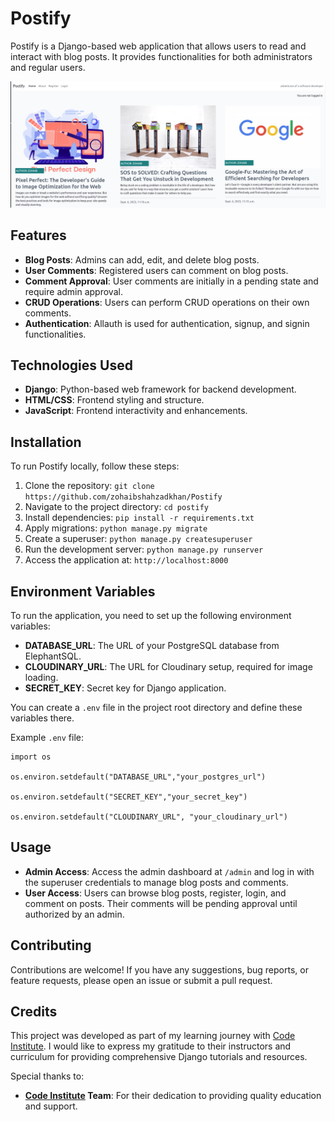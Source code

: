 # Postify

Postify is a Django-based web application that allows users to read and interact with blog posts. It provides functionalities for both administrators and regular users.

![Postify Mockup](./static/images/mockup.png)

## Features

- **Blog Posts**: Admins can add, edit, and delete blog posts.
- **User Comments**: Registered users can comment on blog posts.
- **Comment Approval**: User comments are initially in a pending state and require admin approval.
- **CRUD Operations**: Users can perform CRUD operations on their own comments.
- **Authentication**: Allauth is used for authentication, signup, and signin functionalities.

## Technologies Used

- **Django**: Python-based web framework for backend development.
- **HTML/CSS**: Frontend styling and structure.
- **JavaScript**: Frontend interactivity and enhancements.

## Installation

To run Postify locally, follow these steps:

1. Clone the repository: `git clone https://github.com/zohaibshahzadkhan/Postify`
2. Navigate to the project directory: `cd postify`
3. Install dependencies: `pip install -r requirements.txt`
4. Apply migrations: `python manage.py migrate`
5. Create a superuser: `python manage.py createsuperuser`
6. Run the development server: `python manage.py runserver`
7. Access the application at: `http://localhost:8000`

## Environment Variables

To run the application, you need to set up the following environment variables:

- **DATABASE_URL**: The URL of your PostgreSQL database from ElephantSQL.
- **CLOUDINARY_URL**: The URL for Cloudinary setup, required for image loading.
- **SECRET_KEY**: Secret key for Django application.

You can create a `.env` file in the project root directory and define these variables there.

Example `.env` file:

```
import os

os.environ.setdefault("DATABASE_URL","your_postgres_url")

os.environ.setdefault("SECRET_KEY","your_secret_key")

os.environ.setdefault("CLOUDINARY_URL", "your_cloudinary_url")
```
## Usage

- **Admin Access**: Access the admin dashboard at `/admin` and log in with the superuser credentials to manage blog posts and comments.
- **User Access**: Users can browse blog posts, register, login, and comment on posts. Their comments will be pending approval until authorized by an admin.

## Contributing

Contributions are welcome! If you have any suggestions, bug reports, or feature requests, please open an issue or submit a pull request.

## Credits

This project was developed as part of my learning journey with [Code Institute](https://codeinstitute.net/). I would like to express my gratitude to their instructors and curriculum for providing comprehensive Django tutorials and resources.

Special thanks to:

- **[Code Institute](https://codeinstitute.net/) Team**: For their dedication to providing quality education and support.


